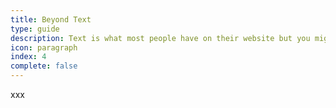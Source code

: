 ```yaml
---
title: Beyond Text
type: guide
description: Text is what most people have on their website but you might also have other kinds of data that you want to display. Pictures that make up a gallery. People that make up an organization. That kind of stuff. The "Beyond Text" Guide covers all of that.
icon: paragraph
index: 4
complete: false
---
```

xxx